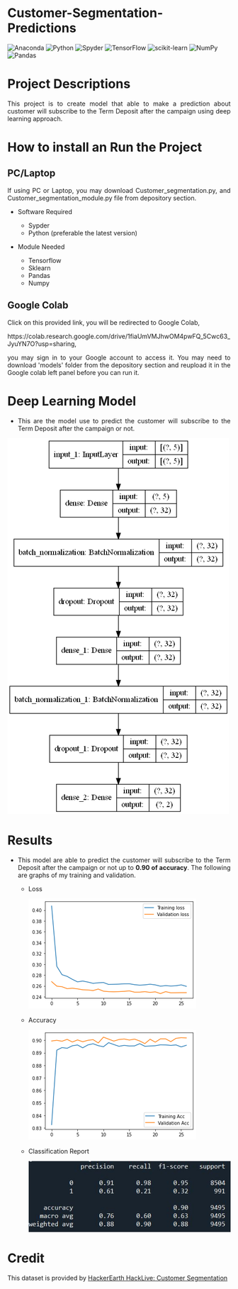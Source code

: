 <h1> Customer-Segmentation-Predictions </h1>

![Anaconda](https://img.shields.io/badge/Anaconda-%2344A833.svg?style=for-the-badge&logo=anaconda&logoColor=white)
![Python](https://img.shields.io/badge/python-3670A0?style=for-the-badge&logo=python&logoColor=ffdd54)
![Spyder](https://img.shields.io/badge/Spyder-838485?style=for-the-badge&logo=spyder%20ide&logoColor=maroon)
![TensorFlow](https://img.shields.io/badge/TensorFlow-%23FF6F00.svg?style=for-the-badge&logo=TensorFlow&logoColor=white)
![scikit-learn](https://img.shields.io/badge/scikit--learn-%23F7931E.svg?style=for-the-badge&logo=scikit-learn&logoColor=white)
![NumPy](https://img.shields.io/badge/numpy-%23013243.svg?style=for-the-badge&logo=numpy&logoColor=white)
![Pandas](https://img.shields.io/badge/pandas-%23150458.svg?style=for-the-badge&logo=pandas&logoColor=white)

# Project Descriptions
<p align="justify"> This project is to create model that able to make a prediction about customer will subscribe to the Term Deposit after the campaign using deep learning approach. </p>

# How to install an Run the Project
## PC/Laptop
<p align="justify"> If using PC or Laptop, you may download Customer_segmentation.py, and Customer_segmentation_module.py file from depository section.</p>

- Software Required
  - Sypder
  - Python (preferable the latest version)

- Module Needed
  - Tensorflow
  - Sklearn
  - Pandas
  - Numpy

## Google Colab
 <p align="justify"> Click on this provided link, you will be redirected to Google Colab, </p> 
https://colab.research.google.com/drive/1fiaUmVMJhwOM4pwFQ_5Cwc63_JyuYN7O?usp=sharing, <p align="justify"> you may sign in to your Google account to access it. You may need to download 'models' folder from the depository section and reupload it in the Google colab left panel before you can run it.
</p>

# Deep Learning Model
- <p align="justify"> This are the model use to predict the customer will subscribe to the Term Deposit after the campaign or not.</p>
![model](model.png) 

# Results 
- <p align="justify"> This model are able to predict the customer will subscribe to the Term Deposit after the campaign or not up to  <b>0.90 of accuracy</b>. The following are graphs of my training and validation.</p>

    - <p align="justify"> Loss </p>

      ![loss](Statics/hist_loss.png)  
  
    - <p align="justify"> Accuracy </p>

      ![acc](Statics/hist_acc.png) 
  
    - <p align="justify"> Classification Report </p>

      ![acc](Statics/Acc_cr.JPG) 
  

# Credit
This dataset is provided by 
[HackerEarth HackLive: Customer Segmentation](https://www.kaggle.com/datasets/kunalgupta2616/hackerearth-customer-segmentation-hackathon)
 
